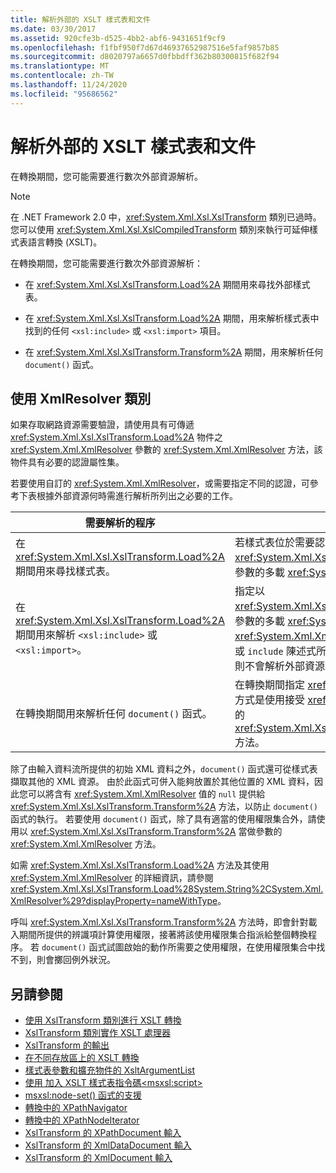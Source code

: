 ```yaml
---
title: 解析外部的 XSLT 樣式表和文件
ms.date: 03/30/2017
ms.assetid: 920cfe3b-d525-4bb2-abf6-9431651f9cf9
ms.openlocfilehash: f1fbf950f7d67d46937652987516e5faf9857b85
ms.sourcegitcommit: d8020797a6657d0fbbdff362b80300815f682f94
ms.translationtype: MT
ms.contentlocale: zh-TW
ms.lasthandoff: 11/24/2020
ms.locfileid: "95686562"
---
```

# <a name="resolving-external-xslt-style-sheets-and-documents"></a>解析外部的 XSLT 樣式表和文件

在轉換期間，您可能需要進行數次外部資源解析。  
  
> [!NOTE]
> 在 .NET Framework 2.0 中，<xref:System.Xml.Xsl.XslTransform> 類別已過時。 您可以使用 <xref:System.Xml.Xsl.XslCompiledTransform> 類別來執行可延伸樣式表語言轉換 (XSLT)。  
  
 在轉換期間，您可能需要進行數次外部資源解析：  
  
- 在 <xref:System.Xml.Xsl.XslTransform.Load%2A> 期間用來尋找外部樣式表。  
  
- 在 <xref:System.Xml.Xsl.XslTransform.Load%2A> 期間，用來解析樣式表中找到的任何 `<xsl:include>` 或 `<xsl:import>` 項目。  
  
- 在 <xref:System.Xml.Xsl.XslTransform.Transform%2A> 期間，用來解析任何 `document()` 函式。  
  
## <a name="using-the-xmlresolver-class"></a>使用 XmlResolver 類別  

 如果存取網路資源需要驗證，請使用具有可傳遞 <xref:System.Xml.Xsl.XslTransform.Load%2A> 物件之 <xref:System.Xml.XmlResolver> 參數的 <xref:System.Xml.XmlResolver> 方法，該物件具有必要的認證屬性集。  
  
 若要使用自訂的 <xref:System.Xml.XmlResolver>，或需要指定不同的認證，可參考下表根據外部資源何時需進行解析所列出之必要的工作。  
  
|需要解析的程序|必要的工作|  
|--------------------------------------|-------------------|  
|在 <xref:System.Xml.Xsl.XslTransform.Load%2A> 期間用來尋找樣式表。|若樣式表位於需要認證的資源上，請指定以 <xref:System.Xml.Xsl.XslTransform.Load%2A> 當做參數的多載 <xref:System.Xml.XmlResolver> 方法。|  
|在 <xref:System.Xml.Xsl.XslTransform.Load%2A> 期間用來解析 `<xsl:include>` 或 `<xsl:import>`。|指定以 <xref:System.Xml.Xsl.XslTransform.Load%2A> 當做參數的多載 <xref:System.Xml.XmlResolver> 方法。 <xref:System.Xml.XmlResolver> 是用來載入 `import` 或 `include` 陳述式所參考的樣式表。 若傳入 `null`，則不會解析外部資源。|  
|在轉換期間用來解析任何 `document()` 函式。|在轉換期間指定 <xref:System.Xml.XmlResolver>，其方式是使用接受 <xref:System.Xml.XmlResolver> 引數的 <xref:System.Xml.Xsl.XslTransform.Transform%2A> 方法。|  
  
 除了由輸入資料流所提供的初始 XML 資料之外，`document()` 函式還可從樣式表擷取其他的 XML 資源。 由於此函式可併入能夠放置於其他位置的 XML 資料，因此您可以將含有 <xref:System.Xml.XmlResolver> 值的 `null` 提供給 <xref:System.Xml.Xsl.XslTransform.Transform%2A> 方法，以防止 `document()` 函式的執行。 若要使用 `document()` 函式，除了具有適當的使用權限集合外，請使用以 <xref:System.Xml.Xsl.XslTransform.Transform%2A> 當做參數的 <xref:System.Xml.XmlResolver> 方法。  
  
 如需 <xref:System.Xml.Xsl.XslTransform.Load%2A> 方法及其使用 <xref:System.Xml.XmlResolver> 的詳細資訊，請參閱 <xref:System.Xml.Xsl.XslTransform.Load%28System.String%2CSystem.Xml.XmlResolver%29?displayProperty=nameWithType>。  
  
 呼叫 <xref:System.Xml.Xsl.XslTransform.Transform%2A> 方法時，即會針對載入期間所提供的辨識項計算使用權限，接著將該使用權限集合指派給整個轉換程序。 若 `document()` 函式試圖啟始的動作所需要之使用權限，在使用權限集合中找不到，則會擲回例外狀況。  
  
## <a name="see-also"></a>另請參閱

- [使用 XslTransform 類別進行 XSLT 轉換](xslt-transformations-with-the-xsltransform-class.md)
- [XslTransform 類別實作 XSLT 處理器](xsltransform-class-implements-the-xslt-processor.md)
- [XslTransform 的輸出](outputs-from-an-xsltransform.md)
- [在不同存放區上的 XSLT 轉換](xslt-transformations-over-different-stores.md)
- [樣式表參數和擴充物件的 XsltArgumentList](xsltargumentlist-for-style-sheet-parameters-and-extension-objects.md)
- [使用  加入 XSLT 樣式表指令碼\<msxsl:script>](xslt-stylesheet-scripting-using-msxsl-script.md)
- [msxsl:node-set() 函式的支援](support-for-the-msxsl-node-set-function.md)
- [轉換中的 XPathNavigator](xpathnavigator-in-transformations.md)
- [轉換中的 XPathNodeIterator](xpathnodeiterator-in-transformations.md)
- [XslTransform 的 XPathDocument 輸入](xpathdocument-input-to-xsltransform.md)
- [XslTransform 的 XmlDataDocument 輸入](xmldatadocument-input-to-xsltransform.md)
- [XslTransform 的 XmlDocument 輸入](xmldocument-input-to-xsltransform.md)
